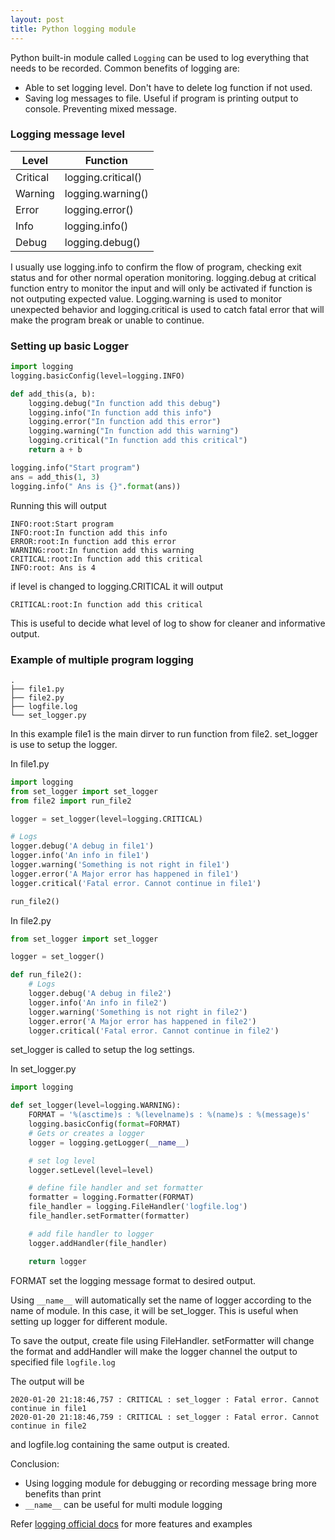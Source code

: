 ```yaml
---
layout: post
title: Python logging module
---
```


Python built-in module called ```Logging``` can be used to log everything that needs to be recorded. Common benefits of logging are:
- Able to set logging level. Don't have to delete log function if not used. 
- Saving log messages to file. Useful if program is printing output to console. Preventing mixed message.

### Logging message level

| Level    | Function           |
|----------|--------------------|
| Critical | logging.critical() |
| Warning  | logging.warning()  |
| Error    | logging.error()    |
| Info     | logging.info()     |
| Debug    | logging.debug()    |

I usually use logging.info to confirm the flow of program, checking exit status and for other normal operation monitoring. logging.debug at critical function entry to monitor the input and will only be activated if function is not outputing expected value. Logging.warning is used to monitor unexpected behavior and logging.critical is used to catch fatal error that will make the program break or unable to continue.

### Setting up basic Logger

```python
import logging
logging.basicConfig(level=logging.INFO)

def add_this(a, b):
    logging.debug("In function add this debug")
    logging.info("In function add this info")
    logging.error("In function add this error")
    logging.warning("In function add this warning")
    logging.critical("In function add this critical")
    return a + b

logging.info("Start program")
ans = add_this(1, 3)
logging.info(" Ans is {}".format(ans))
```
Running this will output

```
INFO:root:Start program
INFO:root:In function add this info
ERROR:root:In function add this error
WARNING:root:In function add this warning
CRITICAL:root:In function add this critical
INFO:root: Ans is 4
```
if level is changed to logging.CRITICAL it will output

```
CRITICAL:root:In function add this critical
```

This is useful to decide what level of log to show for cleaner and informative output.

### Example of multiple program logging
```
.
├── file1.py
├── file2.py
├── logfile.log
└── set_logger.py
```
In this example file1 is the main dirver to run function from file2. set_logger is use to setup the logger.

In file1.py
```python
import logging
from set_logger import set_logger
from file2 import run_file2

logger = set_logger(level=logging.CRITICAL)

# Logs
logger.debug('A debug in file1')
logger.info('An info in file1')
logger.warning('Something is not right in file1')
logger.error('A Major error has happened in file1')
logger.critical('Fatal error. Cannot continue in file1')

run_file2()
```

In file2.py
```python
from set_logger import set_logger

logger = set_logger()

def run_file2():
    # Logs
    logger.debug('A debug in file2')
    logger.info('An info in file2')
    logger.warning('Something is not right in file2')
    logger.error('A Major error has happened in file2')
    logger.critical('Fatal error. Cannot continue in file2')
```
set_logger is called to setup the log settings. 

In set_logger.py
```python
import logging

def set_logger(level=logging.WARNING):
    FORMAT = '%(asctime)s : %(levelname)s : %(name)s : %(message)s'
    logging.basicConfig(format=FORMAT)
    # Gets or creates a logger
    logger = logging.getLogger(__name__)

    # set log level
    logger.setLevel(level=level)

    # define file handler and set formatter
    formatter = logging.Formatter(FORMAT)
    file_handler = logging.FileHandler('logfile.log')
    file_handler.setFormatter(formatter)

    # add file handler to logger
    logger.addHandler(file_handler)

    return logger
```
FORMAT set the logging message format to desired output.

Using ```__name__``` will automatically set the name of logger according to the name of module. In this case, it will be set_logger. This is useful when setting up logger for different module.

To save the output, create file using FileHandler. setFormatter will change the format and addHandler will make the logger channel the output to specified file ```logfile.log```

The output will be 
```
2020-01-20 21:18:46,757 : CRITICAL : set_logger : Fatal error. Cannot continue in file1
2020-01-20 21:18:46,759 : CRITICAL : set_logger : Fatal error. Cannot continue in file2
```
and logfile.log containing the same output is created.

Conclusion:
- Using logging module for debugging or recording message bring more benefits than print
- ```__name__``` can be useful for multi module logging

Refer [logging official docs](https://docs.python.org/3/library/logging.html) for more features and examples
